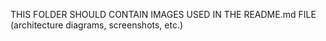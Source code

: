 THIS FOLDER SHOULD CONTAIN IMAGES USED IN THE README.md FILE (architecture diagrams, screenshots, etc.)